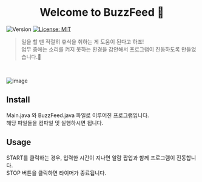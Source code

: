 <h1 align="center">Welcome to BuzzFeed 👋</h1>
<p>
  <img alt="Version" src="https://img.shields.io/badge/version-1.0.0-blue.svg?cacheSeconds=2592000" />
  <a href="mit" target="_blank">
    <img alt="License: MIT" src="https://img.shields.io/badge/License-MIT-yellow.svg" />
  </a>
</p>

> 일을 할 땐 적절히 휴식을 취하는 게 도움이 된다고 하죠!<br>
> 업무 중에는 소리를 켜지 못하는 환경을 감안해서 프로그램이 진동하도록 만들었습니다.🙂

<br>

![image](https://github.com/binary-river/BuzzFeed/assets/66468384/3baa6d3a-9aea-4968-8983-be47c525615f)



## Install
Main.java 와 BuzzFeed.java 파일로 이루어진 프로그램입니다.<br>
해당 파일들을 컴파일 및 실행하시면 됩니다.

## Usage
START를 클릭하는 경우, 입력한 시간이 지나면 알람 팝업과 함께 프로그램이 진동합니다.<br>
STOP 버튼을 클릭하면 타이머가 종료됩니다.<br>

